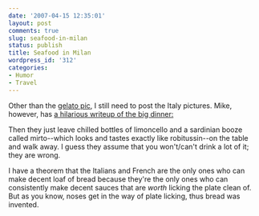 ```yaml
---
date: '2007-04-15 12:35:01'
layout: post
comments: true
slug: seafood-in-milan
status: publish
title: Seafood in Milan
wordpress_id: '312'
categories:
- Humor
- Travel
---
```



Other than the [gelato pic](http://www.phfactor.net/wp/2007/04/03/gelato-in-arona/), I still need to post the Italy pictures. Mike, however, has [a hilarious writeup of the big dinner:](http://ghort.livejournal.com/17762.html)





> 
Then they just leave chilled bottles of limoncello and a sardinian booze called mirto--which looks and tastes exactly like robitussin--on the table and walk away. I guess they assume that you won't/can't drink a lot of it; they are wrong.

I have a theorem that the Italians and French are the only ones who can make decent loaf of bread because they're the only ones who can consistently make decent sauces that are *worth* licking the plate clean of. But as you know, noses get in the way of plate licking, thus bread was invented.





